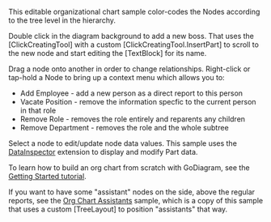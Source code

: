 ﻿This editable organizational chart sample color-codes the Nodes according to the tree level in the hierarchy.

Double click in the diagram background to add a new boss.
That uses the [ClickCreatingTool] with a custom [ClickCreatingTool.InsertPart]
to scroll to the new node and start editing the [TextBlock] for its name.

Drag a node onto another in order to change relationships.
Right-click or tap-hold a Node to bring up a context menu which allows you to:
  + Add Employee - add a new person as a direct report to this person
  + Vacate Position - remove the information specfic to the current person in that role
  + Remove Role - removes the role entirely and reparents any children
  + Remove Department - removes the role and the whole subtree

Select a node to edit/update node data values. This sample uses the [DataInspector](https://github.com/NorthwoodsSoftware/GoDiagram/blob/main/Extensions/Input/DataInspector/DataInspector.cs) extension to display and modify Part data.

To learn how to build an org chart from scratch with GoDiagram, see the [Getting Started tutorial](learn/index.html).

If you want to have some "assistant" nodes on the side, above the regular reports,
see the [Org Chart Assistants](demo/OrgChartAssistants) sample, which is a copy of this sample
that uses a custom [TreeLayout] to position "assistants" that way.